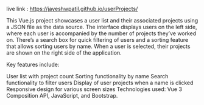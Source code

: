 live link  : https://jayeshwpatil.github.io/userProjects/

This Vue.js project showcases a user list and their associated projects using a JSON file as the data source. The interface displays users on the left side, where each user is accompanied by the number of projects they’ve worked on. There’s a search box for quick filtering of users and a sorting feature that allows sorting users by name. When a user is selected, their projects are shown on the right side of the application.

Key features include:

User list with project count
Sorting functionality by name
Search functionality to filter users
Display of user projects when a name is clicked
Responsive design for various screen sizes
Technologies used: Vue 3 Composition API, JavaScript, and Bootstrap.

